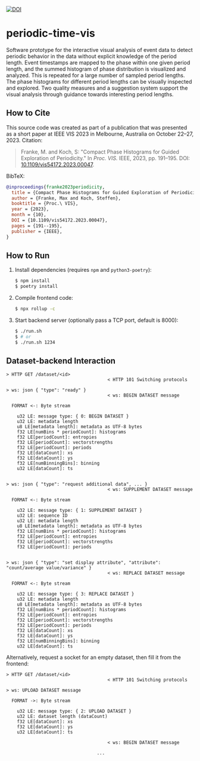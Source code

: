 [![DOI](https://zenodo.org/badge/DOI/10.5281/zenodo.8164733.svg)](https://doi.org/10.5281/zenodo.8164733)

# periodic-time-vis

Software prototype for the interactive visual analysis of event data to detect periodic behavior in the data without explicit knowledge of the period length.
Event timestamps are mapped to the phase within one given period length, and the summed histogram of phase distribution is visualized and analyzed.
This is repeated for a large number of sampled period lengths.
The phase histograms for different period lengths can be visually inspected and explored.
Two quality measures and a suggestion system support the visual analysis through guidance towards interesting period lengths.


## How to Cite

This source code was created as part of a publication that was presented as a short paper at IEEE VIS 2023 in Melbourne, Australia on October 22&ndash;27, 2023.
Citation:

> Franke, M. and Koch, S:
> "Compact Phase Histograms for Guided Exploration of Periodicity."
> In *Proc. VIS.* IEEE, 2023, pp.&nbsp;191&ndash;195.
> DOI: [10.1109/vis54172.2023.00047](https://dx.doi.org/10.1109/vis54172.2023.00047).

BibTeX:

``` bibtex
@inproceedings{franke2023periodicity,
  title = {Compact Phase Histograms for Guided Exploration of Periodicity},
  author = {Franke, Max and Koch, Steffen},
  booktitle = {Proc.\ VIS},
  year = {2023},
  month = {10},
  DOI = {10.1109/vis54172.2023.00047},
  pages = {191--195},
  publisher = {IEEE},
}
```


## How to Run

1. Install dependencies (requires `npm` and `python3-poetry`):
    ``` bash
    $ npm install
    $ poetry install
    ```

2. Compile frontend code:
    ``` bash
    $ npx rollup -c
    ```

3. Start backend server (optionally pass a TCP port, default is 8000):
    ``` bash
    $ ./run.sh
    $ # or
    $ ./run.sh 1234
    ```


## Dataset-backend Interaction

```
> HTTP GET /dataset/<id>
                                      < HTTP 101 Switching protocols

> ws: json { "type": "ready" }
                                      < ws: BEGIN DATASET message

  FORMAT <-: Byte stream

    u32 LE: message type: { 0: BEGIN DATASET }
    u32 LE: metadata length
    u8 LE[metadata length]: metadata as UTF-8 bytes
    f32 LE[numBins * periodCount]: histograms
    f32 LE[periodCount]: entropies
    f32 LE[periodCount]: vectorstrengths
    f32 LE[periodCount]: periods
    f32 LE[dataCount]: xs
    f32 LE[dataCount]: ys
    f32 LE[numBinningBins]: binning
    u32 LE[dataCount]: ts


> ws: json { "type": "request additional data", ... }
                                      < ws: SUPPLEMENT DATASET message

  FORMAT <-: Byte stream

    u32 LE: message type: { 1: SUPPLEMENT DATASET }
    u32 LE: sequence ID
    u32 LE: metadata length
    u8 LE[metadata length]: metadata as UTF-8 bytes
    f32 LE[numBins * periodCount]: histograms
    f32 LE[periodCount]: entropies
    f32 LE[periodCount]: vectorstrengths
    f32 LE[periodCount]: periods


> ws: json { "type": "set display attribute", "attribute": "count/average value/variance" }
                                      < ws: REPLACE DATASET message

  FORMAT <-: Byte stream

    u32 LE: message type: { 3: REPLACE DATASET }
    u32 LE: metadata length
    u8 LE[metadata length]: metadata as UTF-8 bytes
    f32 LE[numBins * periodCount]: histograms
    f32 LE[periodCount]: entropies
    f32 LE[periodCount]: vectorstrengths
    f32 LE[periodCount]: periods
    f32 LE[dataCount]: xs
    f32 LE[dataCount]: ys
    f32 LE[numBinningBins]: binning
    u32 LE[dataCount]: ts
```

Alternatively, request a socket for an empty dataset, then fill it from the frontend:

```
> HTTP GET /dataset/<id>
                                      < HTTP 101 Switching protocols

> ws: UPLOAD DATASET message

  FORMAT ->: Byte stream

    u32 LE: message type: { 2: UPLOAD DATASET }
    u32 LE: dataset length (dataCount)
    f32 LE[dataCount]: xs
    f32 LE[dataCount]: ys
    u32 LE[dataCount]: ts

                                      < ws: BEGIN DATASET message

                                  ...
```
